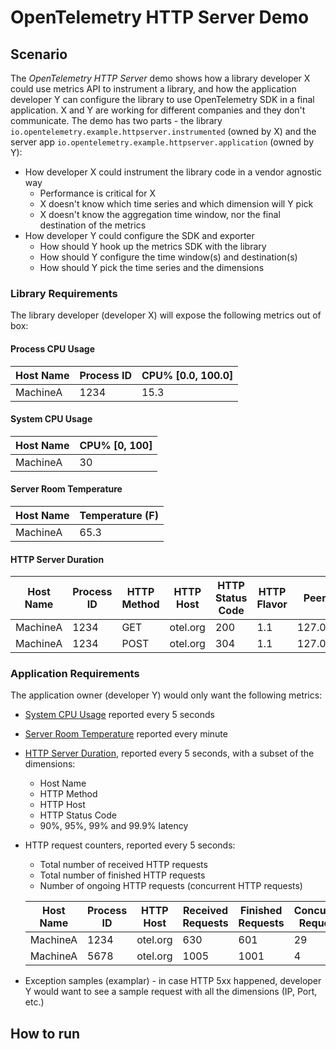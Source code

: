 # OpenTelemetry HTTP Server Demo

## Scenario

The _OpenTelemetry HTTP Server_ demo shows how a library developer X could use
metrics API to instrument a library, and how the application developer Y can
configure the library to use OpenTelemetry SDK in a final application. X and Y
are working for different companies and they don't communicate. The demo has two
parts - the library `io.opentelemetry.example.httpserver.instrumented` (owned by
X) and the server app `io.opentelemetry.example.httpserver.application` (owned
by Y):

* How developer X could instrument the library code in a vendor agnostic way
  * Performance is critical for X
  * X doesn't know which time series and which dimension will Y pick
  * X doesn't know the aggregation time window, nor the final destination of the
    metrics
* How developer Y could configure the SDK and exporter
  * How should Y hook up the metrics SDK with the library
  * How should Y configure the time window(s) and destination(s)
  * How should Y pick the time series and the dimensions

### Library Requirements

The library developer (developer X) will expose the following metrics out of
box:

#### Process CPU Usage

| Host Name | Process ID | CPU% [0.0, 100.0] |
| --------- | ---------- | ----------------- |
| MachineA  | 1234       | 15.3              |

#### System CPU Usage

| Host Name | CPU% [0, 100] |
| --------- | ------------- |
| MachineA  | 30            |

#### Server Room Temperature

| Host Name | Temperature (F) |
| --------- | --------------- |
| MachineA  | 65.3            |

#### HTTP Server Duration

| Host Name | Process ID | HTTP Method | HTTP Host | HTTP Status Code | HTTP Flavor | Peer IP   | Peer Port | Host IP   | Host Port | Duration (ms) |
| --------- | ---------- | ----------- | --------- | ---------------- | ----------- | --------- | --------- | --------- | --------- | ------------- |
| MachineA  | 1234       | GET         | otel.org  | 200              | 1.1         | 127.0.0.1 | 51327     | 127.0.0.1 | 80        | 8.5           |
| MachineA  | 1234       | POST        | otel.org  | 304              | 1.1         | 127.0.0.1 | 51328     | 127.0.0.1 | 80        | 100.0         |

### Application Requirements

The application owner (developer Y) would only want the following metrics:

* [System CPU Usage](#system-cpu-usage) reported every 5 seconds
* [Server Room Temperature](#server-room-temperature) reported every minute
* [HTTP Server Duration](#http-server-duration), reported every 5 seconds, with
  a subset of the dimensions:
  * Host Name
  * HTTP Method
  * HTTP Host
  * HTTP Status Code
  * 90%, 95%, 99% and 99.9% latency
* HTTP request counters, reported every 5 seconds:
  * Total number of received HTTP requests
  * Total number of finished HTTP requests
  * Number of ongoing HTTP requests (concurrent HTTP requests)

  | Host Name | Process ID | HTTP Host | Received Requests | Finished Requests | Concurrent Requests |
  | --------- | ---------- | --------- | ----------------- | ----------------- | ------------------- |
  | MachineA  | 1234       | otel.org  | 630               | 601               | 29                  |
  | MachineA  | 5678       | otel.org  | 1005              | 1001              | 4                   |
* Exception samples (examplar) - in case HTTP 5xx happened, developer Y would
  want to see a sample request with all the dimensions (IP, Port, etc.)

## How to run
